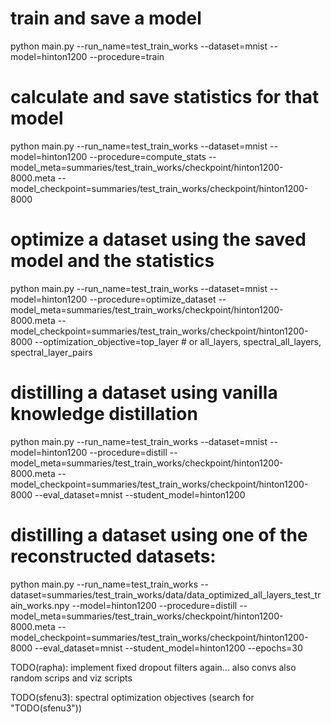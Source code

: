 # train and save a model
python main.py --run_name=test_train_works --dataset=mnist --model=hinton1200 --procedure=train

# calculate and save statistics for that model
python main.py --run_name=test_train_works --dataset=mnist --model=hinton1200 --procedure=compute_stats --model_meta=summaries/test_train_works/checkpoint/hinton1200-8000.meta --model_checkpoint=summaries/test_train_works/checkpoint/hinton1200-8000

# optimize a dataset using the saved model and the statistics
python main.py --run_name=test_train_works --dataset=mnist --model=hinton1200 --procedure=optimize_dataset --model_meta=summaries/test_train_works/checkpoint/hinton1200-8000.meta --model_checkpoint=summaries/test_train_works/checkpoint/hinton1200-8000 --optimization_objective=top_layer # or all_layers, spectral_all_layers, spectral_layer_pairs

# distilling a dataset using vanilla knowledge distillation
python main.py --run_name=test_train_works --dataset=mnist --model=hinton1200 --procedure=distill --model_meta=summaries/test_train_works/checkpoint/hinton1200-8000.meta --model_checkpoint=summaries/test_train_works/checkpoint/hinton1200-8000 --eval_dataset=mnist --student_model=hinton1200

# distilling a dataset using one of the reconstructed datasets:
python main.py --run_name=test_train_works --dataset=summaries/test_train_works/data/data_optimized_all_layers_test_train_works.npy --model=hinton1200 --procedure=distill --model_meta=summaries/test_train_works/checkpoint/hinton1200-8000.meta --model_checkpoint=summaries/test_train_works/checkpoint/hinton1200-8000 --eval_dataset=mnist --student_model=hinton1200 --epochs=30



TODO(rapha): implement fixed dropout filters again...
also convs
also random scrips and viz scripts

TODO(sfenu3): spectral optimization objectives
(search for "TODO(sfenu3"))
